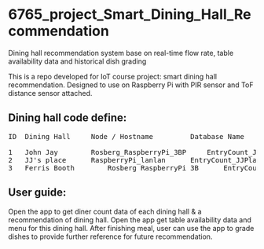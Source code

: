 # 6765_project_Smart_Dining_Hall_Recommendation
Dining hall recommendation system base on real-time flow rate, table availability data and historical dish grading


This is a repo developed for IoT course project: smart dining hall recommendation.
Designed to use on Raspberry Pi with PIR sensor and ToF distance sensor attached.


## Dining hall code define:

<pre>
ID	Dining Hall		Node / Hostname			Database Name
 
1	John Jay		Rosberg_RaspberryPi_3BP		EntryCount_JohnJay
2	JJ's place		RaspberryPi_lanlan		EntryCount_JJPlace
3	Ferris Booth		Rosberg_RaspberryPi_3B		EntryCount_FerrisBooth
</pre>

## User guide:

Open the app to get diner count data of each dining hall & a recommendation of dining hall.
Open the app get table availability data and menu for this dining hall.
After finishing meal, user can use the app to grade dishes to provide further reference for future recommendation.

